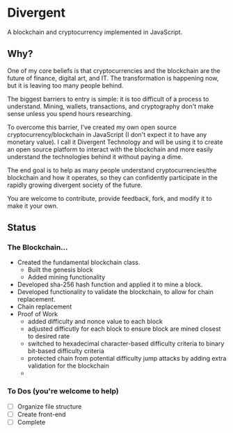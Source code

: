 # Divergent

A blockchain and cryptocurrency implemented in JavaScript.

## Why?

One of my core beliefs is that cryptocurrencies and the blockchain are the future of finance, digital art, and IT. The transformation is happening now, but it is leaving too many people behind.

The biggest barriers to entry is simple: it is too difficult of a process to understand. Mining, wallets, transactions, and cryptography don't make sense unless you spend hours researching.

To overcome this barrier, I've created my own open source cryptocurrency/blockchain in JavaScript (I don't expect it to have any monetary value). I call it Divergent Technology and will be using it to create an open source platform to interact with the blockchain and more easily understand the technologies behind it without paying a dime.

The end goal is to help as many people understand cryptocurrencies/the blockchain and how it operates, so they can confidently participate in the rapidly growing divergent society of the future.

You are welcome to contribute, provide feedback, fork, and modify it to make it your own.

## Status

### The Blockchain...

-   Created the fundamental blockchain class.
    -   Built the genesis block
    -   Added mining functionality
-   Developed sha-256 hash function and applied it to mine a block.
-   Developed functionality to validate the blockchain, to allow for chain replacement.
-   Chain replacement
-   Proof of Work
    -   added difficulty and nonce value to each block
    -   adjusted difficutly for each block to ensure block are mined closest to desired rate
    -   switched to hexadecimal character-based difficulty criteria to binary bit-based difficulty criteria
    -   protected chain from potential difficulty jump attacks by adding extra validation for the blockchain
    -

### To Dos (you're welcome to help)

-   [ ] Organize file structure
-   [ ] Create front-end
-   [ ] Complete
